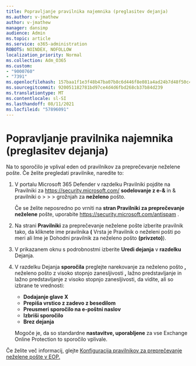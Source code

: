 ```yaml
---
title: Popravljanje pravilnika najemnika (preglasitev dejanja)
ms.author: v-jmathew
author: v-jmathew
manager: dansimp
audience: Admin
ms.topic: article
ms.service: o365-administration
ROBOTS: NOINDEX, NOFOLLOW
localization_priority: Normal
ms.collection: Adm_O365
ms.custom:
- "9000760"
- "7391"
ms.openlocfilehash: 157baa1f1e3f48b47ba07b8c6d446f8e081a4ad24b7d48f50c4fc5af5518cdd6
ms.sourcegitcommit: 920051182781bd97ce4d4d6fbd268cb37b84d239
ms.translationtype: MT
ms.contentlocale: sl-SI
ms.lasthandoff: 08/11/2021
ms.locfileid: "57896091"
---
```

# <a name="fix-tenant-policy-action-override"></a>Popravljanje pravilnika najemnika (preglasitev dejanja)

Na to sporočilo je vplival eden od pravilnikov za preprečevanje neželene pošte. Če želite pregledati pravilnike, naredite to:

1. V portalu Microsoft 365 Defender v razdelku Pravilniki pojdite na Pravilniki za <https://security.microsoft.com/> **sodelovanje z e-&** in & pravilniki o \>  \>  \>  grožnjah za **neželeno** pošto.

   Če se želite neposredno po vrniti na **stran Pravilniki za preprečevanje neželene** pošte, uporabite <https://security.microsoft.com/antispam> .

2. Na strani **Pravilniki** za preprečevanje neželene pošte izberite pravilnik tako, da  kliknete ime pravilnika **(** Vrsta je Pravilnik o neželeni pošti po meri ali Ime je Dohodni pravilnik za neželeno pošto **(privzeto)**). 
3. V prikazanem oknu s podrobnostmi izberite **Uredi dejanja** v **razdelku** Dejanja.
4. V razdelku Dejanja **sporočila** preglejte narekovanje za neželeno pošto  **,** neželeno pošto z visoko stopnjo zanesljivosti **,** lažno predstavljanje in lažno predstavljanje z visoko stopnjo zanesljivosti, da vidite, ali so izbrane te vrednosti: 
   - **Dodajanje glave X**
   - **Prepiša vrstico z zadevo z besedilom**
   - **Preusmeri sporočilo na e-poštni naslov**
   - **Izbriši sporočilo**
   - **Brez dejanja**

   Mogoče je, da so standardne **nastavitve, uporabljene** za vse Exchange Online Protection to sporočilo vplivale.

Če želite več informacij, glejte [Konfiguracija pravilnikov za preprečevanje neželene pošte v EOP.](https://docs.microsoft.com/microsoft-365/security/office-365-security/configure-your-spam-filter-policies)
